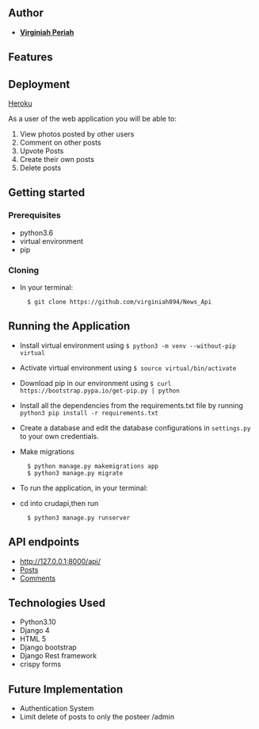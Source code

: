 ## Author


* [**Virginiah Periah**](https://github.com/virginiah894)

## Features
## Deployment
[Heroku](https://veerest.herokuapp.com/)

As a user of the web application you will be able to:

1. View photos posted by other users
2. Comment on other posts
3. Upvote Posts
4. Create their own posts
5. Delete posts



## Getting started
### Prerequisites
* python3.6
* virtual environment
* pip

### Cloning
* In your terminal:
        
        $ git clone https://github.com/virginiah894/News_Api
     

## Running the Application
* Install virtual environment using `$ python3 -m venv --without-pip virtual`
* Activate virtual environment using `$ source virtual/bin/activate`
* Download pip in our environment using `$ curl https://bootstrap.pypa.io/get-pip.py | python`
* Install all the dependencies from the requirements.txt file by running `python3 pip install -r requirements.txt`
* Create a database and edit the database configurations in `settings.py` to your own credentials.
* Make migrations

        $ python manage.py makemigrations app
        $ python3 manage.py migrate 

* To run the application, in your terminal:
* cd into crudapi,then run

        $ python3 manage.py runserver


## API endpoints
*  http://127.0.0.1:8000/api/
*  [Posts](http://127.0.0.1:8000/api/app/)
*  [Comments](http://127.0.0.1:8000/api/comments)
        
## Technologies Used
* Python3.10
* Django 4
* HTML 5
* Django bootstrap 
* Django Rest framework
* crispy forms


## Future Implementation
- Authentication System
- Limit delete of posts to only the posteer /admin


